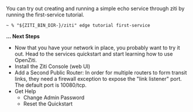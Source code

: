 You can try out creating and running a simple echo service through ziti by running the first-service tutorial.

```
~ % "${ZITI_BIN_DIR-}/ziti" edge tutorial first-service
```

**... Next Steps**

* Now that you have your network in place, you probably want to try it out. Head to the services quickstart and start learning how to use OpenZiti.
* Install the Ziti Console (web UI)
* Add a Second Public Router: In order for multiple routers to form transit links, they need a firewall exception to expose the "link listener" port. The default port is 10080/tcp.
* Get Help
  * Change Admin Password
  * Reset the Quickstart